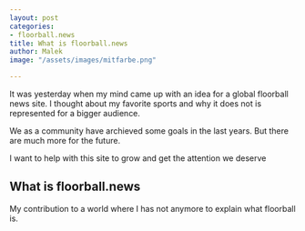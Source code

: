 ```yaml
---
layout: post
categories:
- floorball.news
title: What is floorball.news
author: Malek
image: "/assets/images/mitfarbe.png"

---
```

It was yesterday when my mind came up with an idea for a global floorball news site. I thought about my favorite sports and why it does not is represented for a bigger audience.

We as a community have archieved some goals in the last years. But there are much more for the future.

I want to help with this site to grow and get the attention we deserve

## What is floorball.news

My contribution to a world where I has not anymore to explain what floorball is.